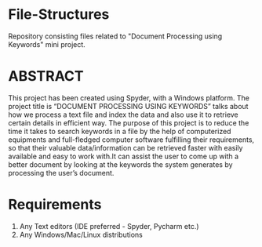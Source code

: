 # File-Structures
Repository consisting files related to "Document Processing using Keywords" mini project.


# ABSTRACT
This project has been created using Spyder, with a Windows platform. The project title is “DOCUMENT PROCESSING USING KEYWORDS” talks about how we process a text file and index the data and also use it to retrieve certain details in efficient way.
The purpose of this project is to reduce the time it takes to search keywords in a file by the help of computerized equipments and full-fledged computer software fulfilling their requirements, so that their valuable data/information can be retrieved faster with easily available and easy to work with.It can assist the user to come up with a better document by looking at the keywords the system generates by processing the user’s document.


# Requirements 
  1. Any Text editors (IDE preferred - Spyder, Pycharm etc.)
  2. Any Windows/Mac/Linux distributions
